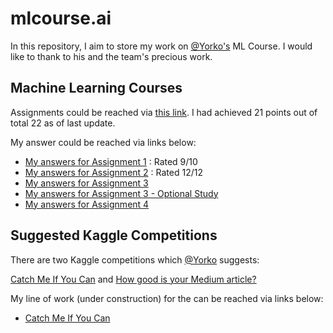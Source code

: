 # mlcourse.ai
In this repository, I aim to store my work on [@Yorko's](https://github.com/Yorko) ML Course. I would like to thank to his and the team's precious work.

## Machine Learning Courses
Assignments could be reached via [this link](https://github.com/Yorko/mlcourse.ai/tree/master/jupyter_english/assignments_fall2018). I had achieved 21 points out of total 22 as of last update.

My answer could be reached via links below:
* [My answers for Assignment 1](https://github.com/kazimanil/mlcourse.ai/blob/master/mlcourse_1/mlcourse_1.ipynb) : Rated 9/10
* [My answers for Assignment 2](https://github.com/kazimanil/mlcourse.ai/blob/master/mlcourse_2/mlcourse_2.ipynb) : Rated 12/12
* [My answers for Assignment 3](https://github.com/kazimanil/mlcourse.ai/blob/master/mlcourse_3/mlcourse_3.ipynb)
* [My answers for Assignment 3 - Optional Study](https://github.com/kazimanil/mlcourse.ai/blob/master/mlcourse_3/mlcourse_3opt.ipynb)
* [My answers for Assignment 4](https://github.com/kazimanil/mlcourse.ai/blob/master/mlcourse_4/mlcourse_4.ipynb)

## Suggested Kaggle Competitions
There are two Kaggle competitions which [@Yorko](https://github.com/Yorko) suggests:

[Catch Me If You Can](https://www.kaggle.com/c/catch-me-if-you-can-intruder-detection-through-webpage-session-tracking2/kernels) and [How good is your Medium article?](https://www.kaggle.com/c/how-good-is-your-medium-article/leaderboard)

My line of work (under construction) for the  can be reached via links below:

- [Catch Me If You Can](https://github.com/kazimanil/mlcourse.ai/blob/master/catch_me/Catch_Me.ipynb)